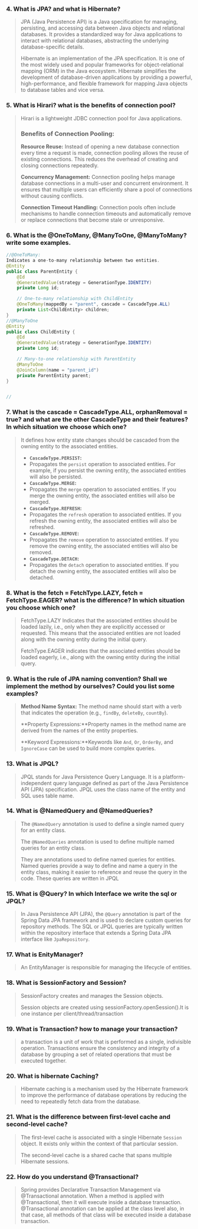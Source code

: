 ### 4. What is JPA? and what is Hibernate?

>JPA (Java Persistence API) is a Java specification for managing, persisting, and accessing data between Java objects and relational databases. It provides a standardized way for Java applications to interact with relational databases, abstracting the underlying database-specific details. 
>
>Hibernate is an implementation of the JPA specification. It is one of the most widely used and popular frameworks for object-relational mapping (ORM) in the Java ecosystem. Hibernate simplifies the development of database-driven applications by providing a powerful, high-performance, and flexible framework for mapping Java objects to database tables and vice versa.

### 5. What is Hirari? what is the benefits of connection pool?

>Hirari is a lightweight JDBC connection pool for Java applications.
>
>### Benefits of Connection Pooling:
>
>**Resource Reuse:** Instead of opening a new database connection every time a request is made, connection pooling allows the reuse of existing connections. This reduces the overhead of creating and closing connections repeatedly.
>
>**Concurrency Management:** Connection pooling helps manage database connections in a multi-user and concurrent environment. It ensures that multiple users can efficiently share a pool of connections without causing conflicts.
>
>**Connection Timeout Handling:** Connection pools often include mechanisms to handle connection timeouts and automatically remove or replace connections that become stale or unresponsive.
>
>

### 6. What is the @OneToMany, @ManyToOne, @ManyToMany? write some examples.

```java
//@OneToMany:
Indicates a one-to-many relationship between two entities.
@Entity
public class ParentEntity {
    @Id
    @GeneratedValue(strategy = GenerationType.IDENTITY)
    private Long id;

    // One-to-many relationship with ChildEntity
    @OneToMany(mappedBy = "parent", cascade = CascadeType.ALL)
    private List<ChildEntity> children;
}
//@ManyToOne
@Entity
public class ChildEntity {
    @Id
    @GeneratedValue(strategy = GenerationType.IDENTITY)
    private Long id;

    // Many-to-one relationship with ParentEntity
    @ManyToOne
    @JoinColumn(name = "parent_id")
    private ParentEntity parent;
}


//
```

### 7. What is the cascade = CascadeType.ALL, orphanRemoval = true? and what are the other CascadeType and their features? In which situation we choose which one?

>It defines how entity state changes should be cascaded from the owning entity to the associated entities.
>
>- **`CascadeType.PERSIST`:**
>  - Propagates the `persist` operation to associated entities. For example, if you persist the owning entity, the associated entities will also be persisted.
>- **`CascadeType.MERGE`:**
>  - Propagates the `merge` operation to associated entities. If you merge the owning entity, the associated entities will also be merged.
>- **`CascadeType.REFRESH`:**
>  - Propagates the `refresh` operation to associated entities. If you refresh the owning entity, the associated entities will also be refreshed.
>- **`CascadeType.REMOVE`:**
>  - Propagates the `remove` operation to associated entities. If you remove the owning entity, the associated entities will also be removed.
>- **`CascadeType.DETACH`:**
>  - Propagates the `detach` operation to associated entities. If you detach the owning entity, the associated entities will also be detached.

### 8. What is the fetch = FetchType.LAZY, fetch = FetchType.EAGER? what is the difference? In which situation you choose which one?

>FetchType.LAZY Indicates that the associated entities should be loaded lazily, i.e., only when they are explicitly accessed or requested. This means that the associated entities are not loaded along with the owning entity during the initial query.
>
> FetchType.EAGER indicates that the associated entities should be loaded eagerly, i.e., along with the owning entity during the initial query.

### 9. What is the rule of JPA naming convention? Shall we implement the method by ourselves? Could you list some examples?

> **Method Name Syntax:** The method name should start with a verb that indicates the operation (e.g., `findBy`, `deleteBy`, `countBy`).
>
> **Property Expressions:**Property names in the method name are derived from the names of the entity properties.
>
> **Keyword Expressions:**Keywords like `And`, `Or`, `OrderBy`, and `IgnoreCase` can be used to build more complex queries.

### 13. What is JPQL?

>JPQL stands for Java Persistence Query Language. It is a platform-independent query language defined as part of the Java Persistence API (JPA) specification. JPQL uses the class name of the entity and SQL uses table name.

### 14. What is @NamedQuery and @NamedQueries?

>The `@NamedQuery` annotation is used to define a single named query for an entity class. 
>
>The `@NamedQueries` annotation is used to define multiple named queries for an entity class.
>
>They are annotations used to define named queries for entities. Named queries provide a way to define and name a query in the entity class, making it easier to reference and reuse the query in the code. These queries are written in JPQL

### 15. What is @Query? In which Interface we write the sql or JPQL?

> In Java Persistence API (JPA), the `@Query` annotation is part of the Spring Data JPA framework and is used to declare custom queries for repository methods. The SQL or JPQL queries are typically written within the repository interface that extends a Spring Data JPA interface like `JpaRepository`.



### 17. What is EnityManager?

> An EntityManager is responsible for managing the lifecycle of entities.

### 18. What is SessionFactory and Session?

>SessionFactory creates and manages the Session objects.
>
>Session objects are created using sessionFactory.openSession().It is one instance per client/thread/transaction

### 19. What is Transaction? how to manage your transaction?

> a transaction is a unit of work that is performed as a single, indivisible operation. Transactions ensure the consistency and integrity of a database by grouping a set of related operations that must be executed together. 

### 20. What is hibernate Caching?

> Hibernate caching is a mechanism used by the Hibernate framework to improve the performance of database operations by reducing the need to repeatedly fetch data from the database.

### 21. What is the difference between first-level cache and second-level cache?

>The first-level cache is associated with a single Hibernate `Session` object. It exists only within the context of that particular session.
>
>The second-level cache is a shared cache that spans multiple Hibernate sessions. 

### 22. How do you understand @Transactional?

>Spring provides Declarative Transaction Management via @Transactional annotation. When a method is applied with @Transactional, then it will execute inside a database transaction. @Transactional annotation can be applied at the class level also, in that case, all methods of that class will be executed inside a database transaction.
